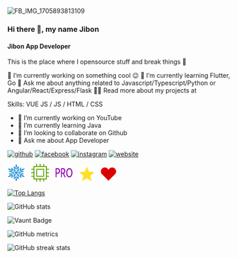 ![FB_IMG_1705893813109](https://github.com/mdjibonislam121/mdjibon/assets/149414861/099d0752-c320-4738-9d1b-74290fae0709)

### Hi there 👋, my name Jibon 
#### Jibon App Developer

This is the place where I opensource stuff and break things 🤣

🔭  I’m currently working on something cool 😉
🌱  I’m currently learning Flutter, Go
💬  Ask me about anything related to Javascript/Typescript/Python or Angular/React/Express/Flask
👨‍💻  Read more about my projects at

Skills: VUE JS / JS / HTML / CSS

- 🔭 I’m currently working on YouTube  
- 🌱 I’m currently learning Java  
- 👯 I’m looking to collaborate on Github  
- 💬 Ask me about App Developer  


[<img src='https://cdn.jsdelivr.net/npm/simple-icons@3.0.1/icons/github.svg' alt='github' height='40'>](https://github.com/mdjibonislam121)  [<img src='https://cdn.jsdelivr.net/npm/simple-icons@3.0.1/icons/facebook.svg' alt='facebook' height='40'>](https://www.facebook.com/ajibon.tomakedilam.jr)  [<img src='https://cdn.jsdelivr.net/npm/simple-icons@3.0.1/icons/instagram.svg' alt='instagram' height='40'>](https://www.instagram.com/tomakedilamajibon/)  [<img src='https://cdn.jsdelivr.net/npm/simple-icons@3.0.1/icons/icloud.svg' alt='website' height='40'>](https://bangladeshmujicclib2.blogspot.com/?fbclid=IwAR18p6pI3D8m1WUm57vwwjkLB-lTnEI8HnD23HNqHwsfgSYf06NlEAG43Lc&m=1)  

<a href='https://archiveprogram.github.com/'><img src='https://raw.githubusercontent.com/acervenky/animated-github-badges/master/assets/acbadge.gif' width='40' height='40'></a> <a href='https://docs.github.com/en/developers'><img src='https://raw.githubusercontent.com/acervenky/animated-github-badges/master/assets/devbadge.gif' width='40' height='40'></a> <a href='https://github.com/pricing'><img src='https://raw.githubusercontent.com/acervenky/animated-github-badges/master/assets/pro.gif' width='40' height='40'></a> <a href='https://stars.github.com/'><img src='https://raw.githubusercontent.com/acervenky/animated-github-badges/master/assets/starbadge.gif' width='35' height='35'></a> <a href='https://docs.github.com/en/github/supporting-the-open-source-community-with-github-sponsors'><img src='https://raw.githubusercontent.com/acervenky/animated-github-badges/master/assets/sponsorbadge.gif' width='35' height='35'></a> 

[![Top Langs](https://github-readme-stats.vercel.app/api/top-langs/?username=mdjibonislam121)](https://github.com/anuraghazra/github-readme-stats)

![GitHub stats](https://github-readme-stats.vercel.app/api?username=mdjibonislam121&show_icons=true&count_private=true)  

![Vaunt Badge](https://api.vaunt.dev/v1/github/entities/mdjibonislam121/contributions?format=svg&private=true)  

![GitHub metrics](https://metrics.lecoq.io/mdjibonislam121)  

![GitHub streak stats](https://streak-stats.demolab.com/?user=mdjibonislam121)  
